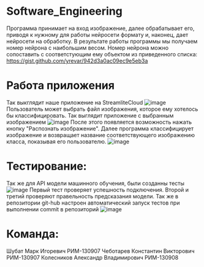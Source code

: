 # Software_Engineering

Программа принимает на вход изображение, далее обрабатывает его, приводя к нужному для работы нейросети формату и, наконец, дает нейросети на обработку. В результате работы программы мы получаем номер нейрона с наибольшим весом. Номер нейрона можно сопоставить с соответстующим ему объектом из приведенного списка: https://gist.github.com/yrevar/942d3a0ac09ec9e5eb3a


# Работа приложения
Так выкглядит наше приложение на StreamliteCloud ![image](https://github.com/MarkShubat/Software_Engineering/assets/92446877/906ce781-4cac-4e6e-9b9a-318828e91a89) Пользователь может выбрать файл изображения, которое ему хотелось бы классифицировать.
Так выглядит приложение с выбранным изображением ![image](https://github.com/MarkShubat/Software_Engineering/assets/92446877/dd031cdd-e7d5-4950-bbbc-7d4c9d39634b) После этого появляется возможность нажать кнопку "Распознать изображение". 
Далее программа классифицирует изображение и возвращает название соответствующего изображению класса, показывая его пользователю. ![image](https://github.com/MarkShubat/Software_Engineering/assets/92446877/7b5dc37e-baa4-41e0-bcd0-ac152acf1a9a)



# Тестирование:
Так же для API модели машинного обучения, были созданны тесты ![image](https://sun9-35.userapi.com/impg/dMdDKkcUFQJ5q8ffZ-4Q7D5OHY9DI4A_dI_jaA/sjghUCYzJLA.jpg?size=889x553&quality=96&sign=45ccfc51282ef99d16b86e1cc296fc34&type=album)
Первый тест проверяет успешность подключения. Второй и третий проверяют правельность предсказания модели. Так же в репозитории git-hub настроен автоматический запуск тестов при выполнении commit в репозиторий ![image](https://sun9-35.userapi.com/impg/dMdDKkcUFQJ5q8ffZ-4Q7D5OHY9DI4A_dI_jaA/sjghUCYzJLA.jpg?size=889x553&quality=96&sign=45ccfc51282ef99d16b86e1cc296fc34&type=album)
# Команда:
Шубат Марк Игоревич РИМ-130907
Чеботарев Константин Викторович РИМ-130907
Колесников Александр Владимирович РИМ-130908
